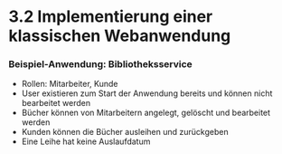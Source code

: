 # 3.2 Implementierung einer klassischen Webanwendung

### Beispiel-Anwendung: Bibliotheksservice

- Rollen: Mitarbeiter, Kunde
- User existieren zum Start der Anwendung bereits und können nicht bearbeitet werden
- Bücher können von Mitarbeitern angelegt, gelöscht und bearbeitet werden
- Kunden können die Bücher ausleihen und zurückgeben
- Eine Leihe hat keine Auslaufdatum
